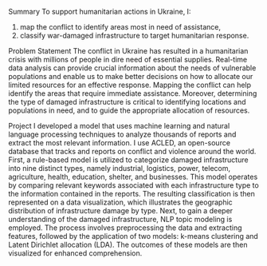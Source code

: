 Summary
To support humanitarian actions in Ukraine, I:
1) map the conflict to identify areas most in need of assistance,
2) classify war-damaged infrastructure to target humanitarian response.

Problem Statement
The conflict in Ukraine has resulted in a humanitarian crisis with millions of people in dire need of essential supplies. Real-time data analysis can provide crucial information about the needs of vulnerable populations and enable us to make better decisions on how to allocate our limited resources for an effective response. Mapping the conflict can help identify the areas that require immediate assistance. Moreover, determining the type of damaged infrastructure is critical to identifying locations and populations in need, and to guide the appropriate allocation of resources.

Project
I developed a model that uses machine learning and natural language processing techniques to analyze thousands of reports and extract the most relevant information. I use ACLED, an open-source database that tracks and reports on conflict and violence around the world.
First, a rule-based model is utilized to categorize damaged infrastructure into nine distinct types, namely industrial, logistics, power, telecom, agriculture, health, education, shelter, and businesses. This model operates by comparing relevant keywords associated with each infrastructure type to the information contained in the reports. The resulting classification is then represented on a data visualization, which illustrates the geographic distribution of infrastructure damage by type.
Next, to gain a deeper understanding of the damaged infrastructure, NLP topic modeling is employed. The process involves preprocessing the data and extracting features, followed by the application of two models: k-means clustering and Latent Dirichlet allocation (LDA). The outcomes of these models are then visualized for enhanced comprehension. 
